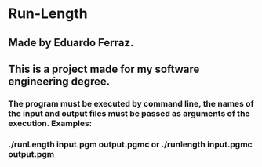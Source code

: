 # Run-Length

## Made by Eduardo Ferraz.

## This is a project made for my software engineering degree.

### The program must be executed by command line, the names of the input and output files must be passed as arguments of the execution. Examples:
### ./runLength input.pgm output.pgmc        or        ./runlength input.pgmc output.pgm
